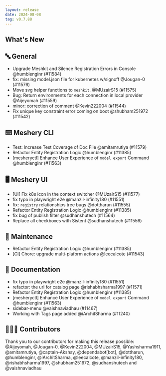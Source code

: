 ```yaml
---
layout: release
date: 2024-08-08
tag: v0.7.88
---
```


## What's New

## 🔤 General

- Upgrade Meshkit and Silence Registration Errors in Console @humblenginr (#11584)
- fix: missing model.json file for kubernetes w/signoff @Jougan-0 (#11576)
- Move svg helper functions to `meshkit`. @MUzairS15 (#11575)
- Bug: Return environments for each connection in local provider @Aijeyomah (#11559)
- minor: correction of comment @Kevin222004 (#11544)
- Fix unique key constraint error coming on boot @shubham251972 (#11542)

## ⌨️ Meshery CLI

- Test: Increase Test Coverage of Doc File @amitamrutiya (#11579)
- Refactor Entity Registration Logic @humblenginr (#11385)
- [mesheryctl] Enhance User Experience of `model export` Command @humblenginr (#11563)

## 🖥 Meshery UI

- [UI[ Fix k8s icon in the context switcher @MUzairS15 (#11577)
- fix typo in playwright e2e @manzil-infinity180 (#11551)
- fix: `registry` relationships tree bugs @dottharun (#11555)
- Refactor Entity Registration Logic @humblenginr (#11385)
- fix bug of publish filter @sudhanshutech (#11564)
- Replace all checkboxes with Sistent @sudhanshutech (#11556)

## 🧰 Maintenance

- Refactor Entity Registration Logic @humblenginr (#11385)
- [CI] Chore: upgrade multi-plaform actions @leecalcote (#11543)

## 📖 Documentation

- fix typo in playwright e2e @manzil-infinity180 (#11551)
- refactor: the url for catalog page @rishabhsharma1997 (#11571)
- Refactor Entity Registration Logic @humblenginr (#11385)
- [mesheryctl] Enhance User Experience of `model export` Command @humblenginr (#11563)
- sidebar-menu @vaishnaviadhau (#11467)
- Working with Tags page added @iArchitSharma (#11240)

## 👨🏽‍💻 Contributors

Thank you to our contributors for making this release possible:
@Aijeyomah, @Jougan-0, @Kevin222004, @MUzairS15, @Yashsharma1911, @amitamrutiya, @captain-Akshay, @dependabot[bot], @dottharun, @humblenginr, @iArchitSharma, @leecalcote, @manzil-infinity180, @rishabhsharma1997, @shubham251972, @sudhanshutech and @vaishnaviadhau

